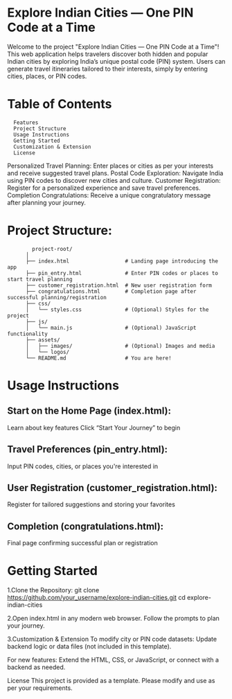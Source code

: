 # Explore Indian Cities — One PIN Code at a Time

Welcome to the project "Explore Indian Cities — One PIN Code at a Time"! This web application helps travelers discover both hidden and popular Indian cities by exploring India’s unique postal code (PIN) system. Users can generate travel itineraries tailored to their interests, simply by entering cities, places, or PIN codes.

# Table of Contents

      Features
      Project Structure
      Usage Instructions
      Getting Started
      Customization & Extension
      License

Personalized Travel Planning: Enter places or cities as per your interests and receive suggested travel plans.
Postal Code Exploration: Navigate India using PIN codes to discover new cities and culture.
Customer Registration: Register for a personalized experience and save travel preferences.
Completion Congratulations: Receive a unique congratulatory message after planning your journey.

# Project Structure:
            project-root/
          │
          ├── index.html                  # Landing page introducing the app
          ├── pin_entry.html              # Enter PIN codes or places to start travel planning
          ├── customer_registration.html  # New user registration form
          ├── congratulations.html        # Completion page after successful planning/registration
          ├── css/
          │   └── styles.css              # (Optional) Styles for the project
          ├── js/
          │   └── main.js                 # (Optional) JavaScript functionality
          ├── assets/
          │   ├── images/                 # (Optional) Images and media
          │   └── logos/
          └── README.md                   # You are here!


# Usage Instructions

## Start on the Home Page (index.html):
Learn about key features
Click “Start Your Journey” to begin

## Travel Preferences (pin_entry.html):
Input PIN codes, cities, or places you're interested in

## User Registration (customer_registration.html):
Register for tailored suggestions and storing your favorites

## Completion (congratulations.html):
Final page confirming successful plan or registration


# Getting Started

1.Clone the Repository:
    git clone https://github.com/your_username/explore-indian-cities.git
    cd explore-indian-cities
    
2.Open index.html in any modern web browser.
  Follow the prompts to plan your journey.

3.Customization & Extension
  To modify city or PIN code datasets: Update backend logic or data files (not included in this template).

For new features: Extend the HTML, CSS, or JavaScript, or connect with a backend as needed.

License
This project is provided as a template. Please modify and use as per your requirements.


